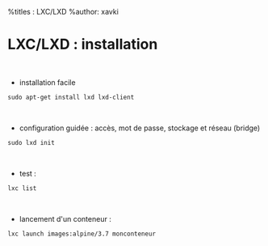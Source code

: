 %titles : LXC/LXD
%author: xavki

# LXC/LXD : installation


<br>


* installation facile

```
sudo apt-get install lxd lxd-client
```

<br>


* configuration guidée : accès, mot de passe, stockage et réseau (bridge)

```
sudo lxd init
```

<br>


* test : 

```
lxc list
```

<br>



* lancement d'un conteneur :

```
lxc launch images:alpine/3.7 monconteneur
```

